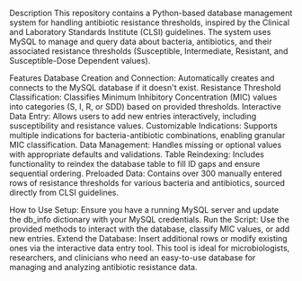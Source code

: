 Description
This repository contains a Python-based database management system for handling antibiotic resistance thresholds, inspired by the Clinical and Laboratory Standards Institute (CLSI) guidelines. The system uses MySQL to manage and query data about bacteria, antibiotics, and their associated resistance thresholds (Susceptible, Intermediate, Resistant, and Susceptible-Dose Dependent values).

Features
Database Creation and Connection: Automatically creates and connects to the MySQL database if it doesn't exist.
Resistance Threshold Classification: Classifies Minimum Inhibitory Concentration (MIC) values into categories (S, I, R, or SDD) based on provided thresholds.
Interactive Data Entry: Allows users to add new entries interactively, including susceptibility and resistance values.
Customizable Indications: Supports multiple indications for bacteria-antibiotic combinations, enabling granular MIC classification.
Data Management: Handles missing or optional values with appropriate defaults and validations.
Table Reindexing: Includes functionality to reindex the database table to fill ID gaps and ensure sequential ordering.
Preloaded Data: Contains over 300 manually entered rows of resistance thresholds for various bacteria and antibiotics, sourced directly from CLSI guidelines.

How to Use
Setup: Ensure you have a running MySQL server and update the db_info dictionary with your MySQL credentials.
Run the Script: Use the provided methods to interact with the database, classify MIC values, or add new entries.
Extend the Database: Insert additional rows or modify existing ones via the interactive data entry tool.
This tool is ideal for microbiologists, researchers, and clinicians who need an easy-to-use database for managing and analyzing antibiotic resistance data.

